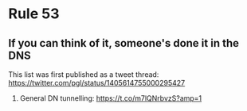 # Rule 53

## If you can think of it, someone's done it in the DNS

This list was first published as a tweet thread: https://twitter.com/pgl/status/1405614755000295427



1. General DN tunnelling: https://t.co/m7lQNrbvzS?amp=1